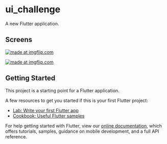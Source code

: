 # ui_challenge

A new Flutter application.

## Screens 
<a href="https://imgflip.com/gif/2zsj0k"><img src="https://i.imgflip.com/2zsj0k.gif" title="made at imgflip.com"/></a>

<a href="https://imgflip.com/gif/2zsj51"><img src="https://i.imgflip.com/2zsj51.gif" title="made at imgflip.com"/></a>
## Getting Started

This project is a starting point for a Flutter application.

A few resources to get you started if this is your first Flutter project:

- [Lab: Write your first Flutter app](https://flutter.io/docs/get-started/codelab)
- [Cookbook: Useful Flutter samples](https://flutter.io/docs/cookbook)

For help getting started with Flutter, view our 
[online documentation](https://flutter.io/docs), which offers tutorials, 
samples, guidance on mobile development, and a full API reference. 



